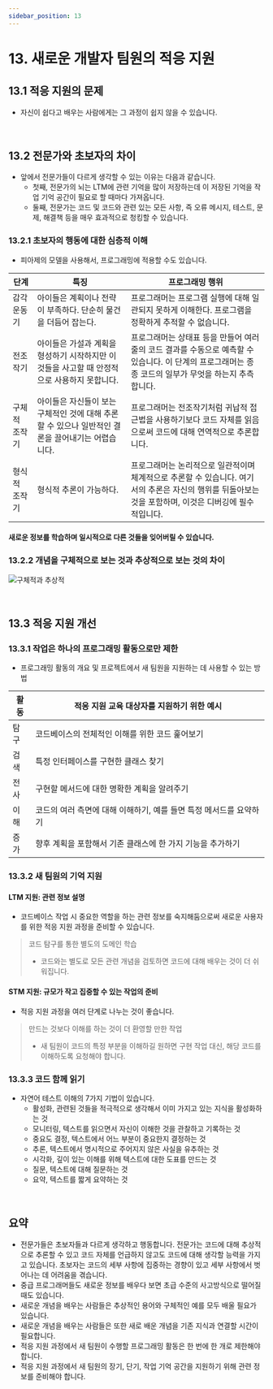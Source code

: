 ```yaml
---
sidebar_position: 13
---
```


# 13. 새로운 개발자 팀원의 적응 지원

## 13.1 적응 지원의 문제

- 자신이 쉽다고 배우는 사람에게는 그 과정이 쉽지 않을 수 있습니다.

<br/>

## 13.2 전문가와 초보자의 차이

- 앞에서 전문가들이 다르게 생각할 수 있는 이유는 다음과 같습니다.
  - 첫째, 전문가의 뇌는 LTM에 관련 기억을 많이 저장하는데 이 저장된 기억을 작업 기억 공간이 필요로 할 때마다 가져옵니다.
  - 둘째, 전문가는 코드 및 코드와 관련 있는 모든 사항, 즉 오류 메시지, 테스트, 문제, 해결책 등을 매우 효과적으로 청킹할 수 있습니다.

### 13.2.1 초보자의 행동에 대한 심층적 이해

- 피아제의 모델을 사용해서, 프로그래밍에 적용할 수도 있습니다.

|단계|특징|프로그래밍 행위|
|-|-|-|
|감각운동기|아이들은 계획이나 전략이 부족하다. 단순히 물건을 더듬어 잡는다.|프로그래머는 프로그램 실행에 대해 일관되지 못하게 이해한다. 프로그램을 정확하게 추적할 수 없습니다.
|전조작기|아이들은 가설과 계획을 형성하기 시작하지만 이것들을 사고할 때 안정적으로 사용하지 못합니다.|프로그래머는 상태표 등을 만들어 여러 줄의 코드 결과를 수동으로 예측할 수 있습니다. 이 단계의 프로그래머는 종종 코드의 일부가 무엇을 하는지 추측합니다.|
|구체적 조작기|아이들은 자신들이 보는 구체적인 것에 대해 추론할 수 있으나 일반적인 결론을 끌어내기는 어렵습니다.|프로그래머는 전조작기처럼 귀납적 접근법을 사용하기보다 코드 자체를 읽음으로써 코드에 대해 연역적으로 추론합니다.|
|형식적 조작기|형식적 추론이 가능하다.|프로그래머는 논리적으로 일관적이며 체계적으로 추론할 수 있습니다. 여기서의 추론은 자신의 행위를 뒤돌아보는 것을 포함하며, 이것은 디버깅에 필수적입니다.

#### 새로운 정보를 학습하며 일시적으로 다른 것들을 잊어버릴 수 있습니다.

### 13.2.2 개념을 구체적으로 보는 것과 추상적으로 보는 것의 차이

![구체적과 추상적](https://user-images.githubusercontent.com/42582516/183278947-5fdd4e08-d06b-41e3-930c-f644a058ed11.png)

<br/>

## 13.3 적응 지원 개선

### 13.3.1 작업은 하나의 프로그래밍 활동으로만 제한

- 프로그래밍 활동의 개요 및 프로젝트에서 새 팀원을 지원하는 데 사용할 수 있는 방법

|활동|적응 지원 교육 대상자를 지원하기 위한 예시|
|-|-|
|탐구|코드베이스의 전체적인 이해를 위한 코드 훑어보기|
|검색|특정 인터페이스를 구현한 클래스 찾기|
|전사|구현할 메서드에 대한 명확한 계획을 알려주기|
|이해|코드의 여러 측면에 대해 이해하기, 예를 들면 특정 메서드를 요약하기|
|증가|향후 계획을 포함해서 기존 클래스에 한 가지 기능을 추가하기|

### 13.3.2 새 팀원의 기억 지원

#### LTM 지원: 관련 정보 설명

- 코드베이스 작업 시 중요한 역할을 하는 관련 정보를 숙지해둠으로써 새로운 사용자를 위한 적응 지원 과정을 준비할 수 있습니다.

> 코드 탐구를 통한 별도의 도메인 학습
> - 코드와는 별도로 모든 관련 개념을 검토하면 코드에 대해 배우는 것이 더 쉬워집니다.

#### STM 지원: 규모가 작고 집중할 수 있는 작업의 준비

- 적응 지원 과정을 여러 단계로 나누는 것이 좋습니다.

> 만드는 것보다 이해를 하는 것이 더 환영할 만한 작업
> - 새 팀원이 코드의 특정 부분을 이해하길 원하면 구현 작업 대신, 해당 코드를 이해하도록 요청해야 합니다.

### 13.3.3 코드 함께 읽기

- 자연어 테스트 이해의 7가지 기법이 있습니다.
  - 활성화, 관련된 것들을 적극적으로 생각해서 이미 가지고 있는 지식을 활성화하는 것
  - 모니터링, 텍스트를 읽으면서 자신이 이해한 것을 관찰하고 기록하는 것
  - 중요도 결정, 텍스트에서 어느 부분이 중요한지 결정하는 것
  - 추론, 텍스트에서 명시적으로 주어지지 않은 사실을 유추하는 것
  - 시각화, 깊이 있는 이해를 위해 텍스트에 대한 도표를 만드는 것
  - 질문, 텍스트에 대해 질문하는 것
  - 요약, 텍스트를 짧게 요약하는 것

<br/>

## 요약

- 전문가들은 초보자들과 다르게 생각하고 행동합니다. 전문가는 코드에 대해 추상적으로 추론할 수 있고 코드 자체를 언급하지 않고도 코드에 대해 생각할 능력을 가지고 있습니다. 초보자는 코드의 세부 사항에 집중하는 경향이 있고 세부 사항에서 벗어나는 데 어려움을 겪습니다.
- 중급 프로그래머들도 새로운 정보를 배우다 보면 초급 수준의 사고방식으로 떨어질 때도 있습니다.
- 새로운 개념을 배우는 사람들은 추상적인 용어와 구체적인 예를 모두 배울 필요가 있습니다.
- 새로운 개념을 배우는 사람들은 또한 새로 배운 개념을 기존 지식과 연결할 시간이 필요합니다.
- 적응 지원 과정에서 새 팀원이 수행할 프로그래밍 활동은 한 번에 한 개로 제한해야 합니다.
- 적응 지원 과정에서 새 팀원의 장기, 단기, 작업 기억 공간을 지원하기 위해 관련 정보를 준비해야 합니다.
